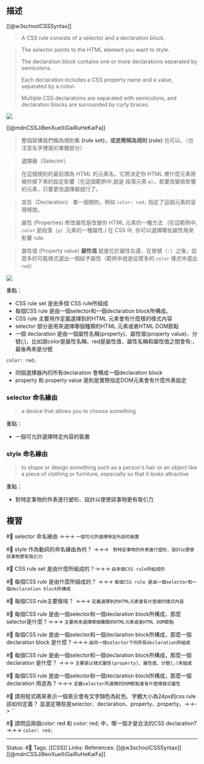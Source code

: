 


## 描述

[[@w3schoolCSSSyntax]]
> A CSS rule consists of a selector and a declaration block.


> The selector points to the HTML element you want to style.
>
> The declaration block contains one or more declarations separated by semicolons.
> 
> Each declaration includes a CSS property name and a value, separated by a colon.
> 
> Multiple CSS declarations are separated with semicolons, and declaration blocks are surrounded by curly braces.

![](https://www.w3schools.com/css/img_selector.gif)



[[@mdnCSSJiBenXueXiGaiRuHeKaiFa]]
> 整個架構我們稱為規則集 **(rule set)，或是簡稱為規則 (rule)** 也可以。（也注意名字裡面的單獨部分）

> 選擇器（Selector）

> 在這個規則的最前頭為 HTML 的元素名。它將決定你 HTML 裡什麼元素將被你接下來的設定影響（在這個範例中,就是 段落元素 `p`）。若要改變欲影響的元素，只要更改選擇器就行了。

> 宣告（Declaration）
> 單一個規則，例如 `color: red;` 指定了這個元素的呈現樣貌。

> 屬性 (Properties)
> 修改屬性是改變你 HTML 元素的一種方法 . (在這範例中, `color` 是段落（`p`）元素的一種屬性.) 在 CSS 中, 你可以選擇哪些屬性用來影響 rule.

> 屬性值 (Property value)
> **屬性值** 就是位於屬性右邊，在冒號（`:`）之後，從眾多的可能樣式選出一個給予屬性（範例中就是從眾多的 `color` 樣式中選出 `red`）

![](https://developer.mozilla.org/en-US/docs/Learn/Getting_started_with_the_web/CSS_basics/css-declaration-small.png)


重點：
- CSS rule set 是由多個 CSS rule所組成
- 每個CSS rule 是由一個selector和一個declaration block所構成。
- CSS rule 主要用作定義選擇到的HTML 元素會有什麼樣的樣式內容
- selector 部分是用來選擇哪個種類的HTML 元素或者HTML DOM節點
- 一個 declaration 是由一個屬性名稱(property)、屬性值(property value)、分號(;)，比如說color是屬性名稱、red是屬性值，屬性名稱和屬性值之間會有:，最後再來是分號
```
color: red;
```
- 同個選擇器內的所有declaration 會構成一個declaration block
- property 和 property value 是則是實際指定DOM元素會有什麼外表設定


### selector 命名緣由
> a device that allows you to choose something

重點：
- 一個可允許選擇特定內容的裝置

###  style 命名緣由
> to shape or design something such as a person's hair or an object like a piece of clothing or furniture, especially so that it looks attractive

重點：
- 對特定事物的外表進行塑形、設計以便使該事物更有吸引力
## 複習

#🧠 selector 命名緣由 ->->-> `一個可允許選擇特定內容的裝置`
<!--SR:!2023-03-06,115,250-->

#🧠   style 作為動詞的命名緣由為何？ ->->-> ` 對特定事物的外表進行塑形、設計以便使該事物更有吸引力`
<!--SR:!2023-03-04,114,248-->

#🧠 CSS rule set 是由什麼所組成的？->->-> `由多個CSS rule所組成的`
<!--SR:!2023-04-14,83,230-->

#🧠 每個CSS rule 是由什麼所組成的？ ->->-> `每個CSS rule 是由一個selector和一個declaration block所構成`
<!--SR:!2023-06-29,189,250-->

#🧠 每個CSS rule主要做啥？ ->->-> `定義選擇到的HTML元素會有什麼樣的樣式內容`
<!--SR:!2023-12-02,280,248-->

#🧠  每個CSS rule 是由一個selector和一個declaration block所構成，那麼selector是什麼？->->-> `主要用來選擇哪個種類的HTML元素或者HTML DOM節點`
<!--SR:!2023-05-23,163,250-->

#🧠  每個CSS rule 是由一個selector和一個declaration block所構成，那麼一個declaration block 是什麼？->->-> `由同一個selector下的所有declaration所組成`
<!--SR:!2023-07-03,180,230-->

#🧠 每個CSS rule 是由一個selector和一個declaration block所構成，那麼一個declaration  是什麼？ ->->-> `主要是以樣式屬性(property)、屬性值、分號(;)來組成`
<!--SR:!2023-08-18,214,248-->

#🧠 每個CSS rule 是由一個selector和一個declaration block所構成，那麼一個declaration  用途為？->->-> `定義selector所選擇的DOM節點會有什麼樣樣式屬性`
<!--SR:!2023-03-10,118,250-->

#🧠 請用程式碼來表示一個表示會有文字顏色為紅色、字體大小為24px的css rule該如何定義？ 並選定哪些是selector、declaration、property、property。->->-> ``
<!--SR:!2023-08-25,216,248-->

#🧠 請問這兩個color: red 和 color: red; 中，哪一個才是合法的CSS declaration? ->->-> `color: red; `
<!--SR:!2023-12-11,285,248-->



---
Status: #🌱 
Tags:
[[CSS]]
Links:
References:
[[@w3schoolCSSSyntax]]
[[@mdnCSSJiBenXueXiGaiRuHeKaiFa]]